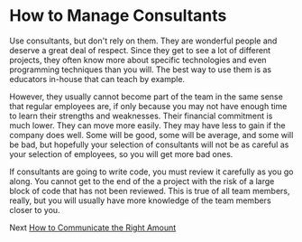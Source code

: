 # How to Manage Consultants

Use consultants, but don't rely on them. They are wonderful people and deserve a great deal of respect. Since they get to see a lot of different projects, they often know more about specific technologies and even programming techniques than you will. The best way to use them is as educators in-house that can teach by example.

However, they usually cannot become part of the team in the same sense that regular employees are, if only because you may not have enough time to learn their strengths and weaknesses. Their financial commitment is much lower. They can move more easily. They may have less to gain if the company does well. Some will be good, some will be average, and some will be bad, but hopefully your selection of consultants will not be as careful as your selection of employees, so you will get more bad ones.

If consultants are going to write code, you must review it carefully as you go along. You cannot get to the end of the a project with the risk of a large block of code that has not been reviewed. This is true of all team members, really, but you will usually have more knowledge of the team members closer to you.

Next [How to Communicate the Right Amount](04-How-to-Communicate-the-Right-Amount.md)